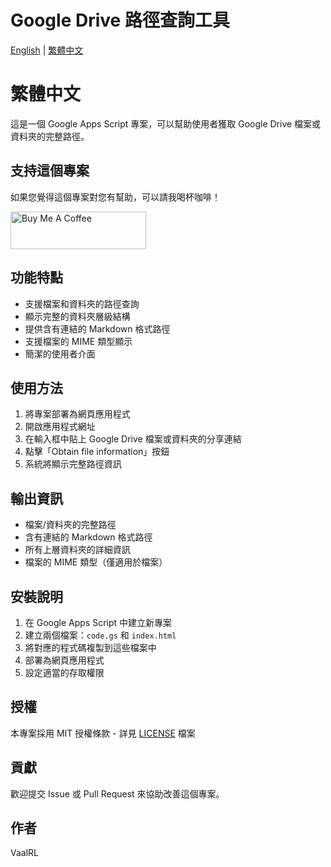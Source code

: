 # Google Drive 路徑查詢工具

[English](./Readme_eng.md) | [繁體中文](./Readme.md)

# 繁體中文

這是一個 Google Apps Script 專案，可以幫助使用者獲取 Google Drive 檔案或資料夾的完整路徑。

## 支持這個專案

如果您覺得這個專案對您有幫助，可以請我喝杯咖啡！

<a href="https://www.buymeacoffee.com/whoami885" target="_blank">
  <img src="https://cdn.buymeacoffee.com/buttons/v2/default-yellow.png" alt="Buy Me A Coffee" height="60" width="217">
</a>

## 功能特點

- 支援檔案和資料夾的路徑查詢
- 顯示完整的資料夾層級結構
- 提供含有連結的 Markdown 格式路徑
- 支援檔案的 MIME 類型顯示
- 簡潔的使用者介面

## 使用方法

1. 將專案部署為網頁應用程式
2. 開啟應用程式網址
3. 在輸入框中貼上 Google Drive 檔案或資料夾的分享連結
4. 點擊「Obtain file information」按鈕
5. 系統將顯示完整路徑資訊

## 輸出資訊

- 檔案/資料夾的完整路徑
- 含有連結的 Markdown 格式路徑
- 所有上層資料夾的詳細資訊
- 檔案的 MIME 類型（僅適用於檔案）

## 安裝說明

1. 在 Google Apps Script 中建立新專案
2. 建立兩個檔案：`code.gs` 和 `index.html`
3. 將對應的程式碼複製到這些檔案中
4. 部署為網頁應用程式
5. 設定適當的存取權限

## 授權

本專案採用 MIT 授權條款 - 詳見 [LICENSE](LICENSE) 檔案

## 貢獻

歡迎提交 Issue 或 Pull Request 來協助改善這個專案。

## 作者

VaalRL